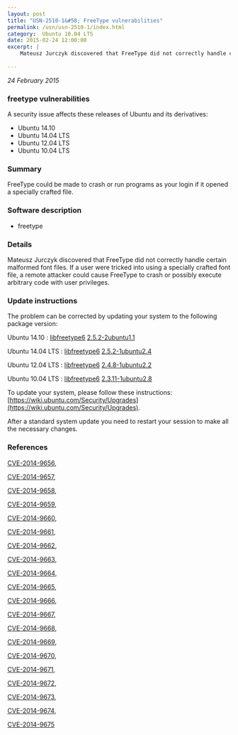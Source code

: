 ```yaml
---
layout: post
title: "USN-2510-1&#58; FreeType vulnerabilities"
permalink: /usn/usn-2510-1/index.html
category:  Ubuntu 10.04 LTS
date: 2015-02-24 12:00:00
excerpt: |
    Mateusz Jurczyk discovered that FreeType did not correctly handle certain malformed font files. If a user were tricked into using a specially crafted font file, a remote attacker could cause FreeType to crash or possibly execute arbitrary code with user privileges. 
    
--- 
```

 
 

*24 February 2015*

### freetype vulnerabilities

A security issue affects these releases of Ubuntu and its derivatives:

* Ubuntu 14.10
* Ubuntu 14.04 LTS
* Ubuntu 12.04 LTS
* Ubuntu 10.04 LTS

### Summary

FreeType could be made to crash or run programs as your login if it opened a specially crafted file.

### Software description

* freetype 

### Details

Mateusz Jurczyk discovered that FreeType did not correctly handle certain malformed font files. If a user were tricked into using a specially crafted font file, a remote attacker could cause FreeType to crash or possibly execute arbitrary code with user privileges. 

### Update instructions

The problem can be corrected by updating your system to the following package version:

Ubuntu 14.10
 : [libfreetype6](https://launchpad.net/ubuntu/+source/freetype) <span> [2.5.2-2ubuntu1.1](https://launchpad.net/ubuntu/+source/freetype/2.5.2-2ubuntu1.1) </span> 

Ubuntu 14.04 LTS
 : [libfreetype6](https://launchpad.net/ubuntu/+source/freetype) <span> [2.5.2-1ubuntu2.4](https://launchpad.net/ubuntu/+source/freetype/2.5.2-1ubuntu2.4) </span> 

Ubuntu 12.04 LTS
 : [libfreetype6](https://launchpad.net/ubuntu/+source/freetype) <span> [2.4.8-1ubuntu2.2](https://launchpad.net/ubuntu/+source/freetype/2.4.8-1ubuntu2.2) </span> 

Ubuntu 10.04 LTS
 : [libfreetype6](https://launchpad.net/ubuntu/+source/freetype) <span> [2.3.11-1ubuntu2.8](https://launchpad.net/ubuntu/+source/freetype/2.3.11-1ubuntu2.8) </span> 

To update your system, please follow these instructions: [https://wiki.ubuntu.com/Security/Upgrades](https://wiki.ubuntu.com/Security/Upgrades).

After a standard system update you need to restart your session to make all the necessary changes. 

### References

 
 [CVE-2014-9656](http://people.ubuntu.com/~ubuntu-security/cve/CVE-2014-9656), 

 [CVE-2014-9657](http://people.ubuntu.com/~ubuntu-security/cve/CVE-2014-9657), 

 [CVE-2014-9658](http://people.ubuntu.com/~ubuntu-security/cve/CVE-2014-9658), 

 [CVE-2014-9659](http://people.ubuntu.com/~ubuntu-security/cve/CVE-2014-9659), 

 [CVE-2014-9660](http://people.ubuntu.com/~ubuntu-security/cve/CVE-2014-9660), 

 [CVE-2014-9661](http://people.ubuntu.com/~ubuntu-security/cve/CVE-2014-9661), 

 [CVE-2014-9662](http://people.ubuntu.com/~ubuntu-security/cve/CVE-2014-9662), 

 [CVE-2014-9663](http://people.ubuntu.com/~ubuntu-security/cve/CVE-2014-9663), 

 [CVE-2014-9664](http://people.ubuntu.com/~ubuntu-security/cve/CVE-2014-9664), 

 [CVE-2014-9665](http://people.ubuntu.com/~ubuntu-security/cve/CVE-2014-9665), 

 [CVE-2014-9666](http://people.ubuntu.com/~ubuntu-security/cve/CVE-2014-9666), 

 [CVE-2014-9667](http://people.ubuntu.com/~ubuntu-security/cve/CVE-2014-9667), 

 [CVE-2014-9668](http://people.ubuntu.com/~ubuntu-security/cve/CVE-2014-9668), 

 [CVE-2014-9669](http://people.ubuntu.com/~ubuntu-security/cve/CVE-2014-9669), 

 [CVE-2014-9670](http://people.ubuntu.com/~ubuntu-security/cve/CVE-2014-9670), 

 [CVE-2014-9671](http://people.ubuntu.com/~ubuntu-security/cve/CVE-2014-9671), 

 [CVE-2014-9672](http://people.ubuntu.com/~ubuntu-security/cve/CVE-2014-9672), 

 [CVE-2014-9673](http://people.ubuntu.com/~ubuntu-security/cve/CVE-2014-9673), 

 [CVE-2014-9674](http://people.ubuntu.com/~ubuntu-security/cve/CVE-2014-9674), 

 [CVE-2014-9675](http://people.ubuntu.com/~ubuntu-security/cve/CVE-2014-9675)
 

